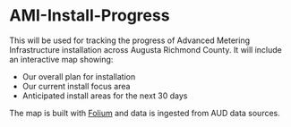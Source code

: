 # AMI-Install-Progress
This will be used for tracking the progress of Advanced Metering Infrastructure installation across Augusta Richmond County. It will include an interactive map showing:
+ Our overall plan for installation
+ Our current install focus area
+ Anticipated install areas for the next 30 days

The map is built with [Folium](https://python-visualization.github.io/folium/latest/) and data is ingested from AUD data sources.
